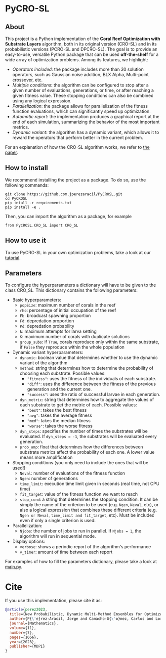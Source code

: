 # PyCRO-SL

## About

This project is a Python implementation of the **Coral Reef Optimization with Substrate Layers** algorithm, 
both in its original version (CRO-SL) and in its probabilistic versions (PCRO-SL and DPCRO-SL). The goal is to provide an
easy-to-use, versatile Python package that can be used **off-the-shelf** for a wide array of optimization problems. 
Among its features, we highlight:

- *Operators included*: the package includes more than 30 solution operators, such as Gaussian noise addition, BLX Alpha, Multi-point crossover, etc.
- *Multiple conditions*: the algorithm can be configured to stop after a given number of evaluations, generations, or time, or after reaching a given fitness value. These stopping conditions can also be combined using any logical expression.
- *Parallelization*: the package allows for parallelization of the fitness function evaluations, which can significantly speed up optimization.
- *Automatic report*: the implementation produces a graphical report at the end of each simulation, summarizing the behavior of the most important metrics.  
- *Dynamic variant*: the algorithm has a dynamic variant, which allows it to reward the operators that perform better in the current problem.

For an explanation of how the CRO-SL algorithm works, we refer to [the paper](https://www.mdpi.com/2227-7390/11/7/1666).

## How to install

We recommend installing the project as a package. To do so, use the following commands:

```
git clone https://github.com.jperezaracil/PyCROSL.git
cd PyCROSL
pip intall -r requirements.txt
pip install -e .
```

Then, you can import the algorithm as a package, for example

```
from PyCROSL.CRO_SL import CRO_SL
```
## How to use it

To use PyCRO-SL in your own optimization problems, take a look at our [tutorial](/Tutorials/guide.ipynb).

## Parameters

To configure the hyperparameters a dictionary will have to be given to the class CRO_SL.
This dictionary contains the following parameters:

- Basic hyperparameters:
    - `popSize`: maximum number of corals in the reef       
    - `rho`: percentage of initial occupation of the reef 
    - `Fb`: broadcast spawning proportion
    - `Fd`: depredation proportion
    - `Pd`: depredation probability
    - `k`: maximum attempts for larva setting               
    - `K`: maximum number of corals with duplicate solutions
    - `group_subs`: if `True`, corals reproduce only within the same substrate, if `False` they reproduce within the whole population
- Dynamic variant hyperparameters:
    - `dynamic`: boolean value that determines whether to use the dynamic variant of the algorithm
    - `method`: string that determines how to determine the probability of choosing each substrate. Possible values:
        - `"fitness"`: uses the fitness of the individuals of each substrate.
        - `"diff"`: uses the difference between the fitness of the previous generation and the current one.
        - `"success"`: uses the ratio of successful larvae in each generation.
    - `dyn_metric`: string that determines how to aggregate the values of each substrate to get the metric of each. Possible values:
        - `"best"`: takes the best fitness
        - `"avg"`: takes the average fitness
        - `"med"`: takes the median fitness
        - `"worse"`: takes the worse fitness
    - `dyn_steps`: specifies the number of times the substrates will be evaluated. If `dyn_steps = -1`, the substrates will be evaluated every generation. 
    - `prob_amp`: float that determines how the differences between substrate metrics affect the probability of each one. A lower value means more amplification
- Stopping conditions (you only need to include the ones that will be used!):
    - `Neval`: number of evaluations of the fitness function
    - `Ngen`: number of generations
    - `time_limit`: execution time limit given in seconds (real time, not CPU time)
    - `fit_target`: value of the fitness function we want to reach
    - `stop_cond`: a string that determines the stopping condition. It can be simply the name of the criterion to be used (e.g. `Ngen`, `Neval`, etc), or also a logical expression that combines these different criteria (e.g. `Ngen or Neval`, `time_limit and fit_target`, etc). Must be included even if only a single criterion is used.
- Parallelization:
    - `Njobs`: the number of jobs to run in parallel. If `Njobs = 1`, the algorithm will run in sequential mode.
- Display options:
    - `verbose`: shows a periodic report of the algorithm's performance
    - `v_timer`: amount of time between each report

For examples of how to fill the parameters dictionary, please take a look at [main.py](/PyCROSL/main.py).

# Cite

If you use this implementation, please cite it as:

```bibtex
@article{perez2023,
  title={New Probabilistic, Dynamic Multi-Method Ensembles for Optimization Based on the CRO-SL},
  author={P{\'e}rez-Aracil, Jorge and Camacho-G{\'o}mez, Carlos and Lorente-Ramos, Eugenio and Marina, Cosmin M and Cornejo-Bueno, Laura M and Salcedo-Sanz, Sancho},
  journal={Mathematics},
  volume={11},
  number={7},
  pages={1666},
  year={2023},
  publisher={MDPI}
}
```
